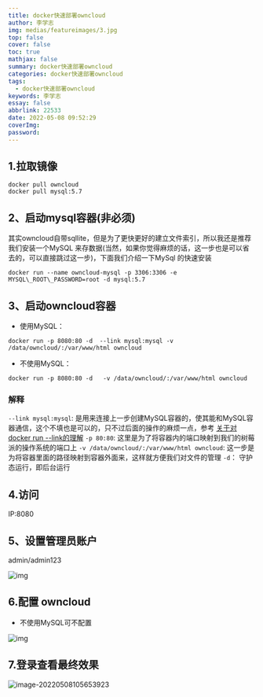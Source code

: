 ```yaml
---
title: docker快速部署owncloud
author: 李学志
img: medias/featureimages/3.jpg
top: false
cover: false
toc: true
mathjax: false
summary: docker快速部署owncloud
categories: docker快速部署owncloud
tags:
  - docker快速部署owncloud
keywords: 李学志
essay: false
abbrlink: 22533
date: 2022-05-08 09:52:29
coverImg:
password:
---
```


## 1.拉取镜像

~~~linux 
docker pull owncloud
docker pull mysql:5.7
~~~

## 2、启动mysql容器(非必须)

其实owncloud自带sqllite，但是为了更快更好的建立文件索引，所以我还是推荐我们安装一个MySQL 来存数据(当然，如果你觉得麻烦的话，这一步也是可以省去的，可以直接跳过这一步)，下面我们介绍一下MySql 的快速安装

~~~
docker run --name owncloud-mysql -p 3306:3306 -e MYSQL\_ROOT\_PASSWORD=root -d mysql:5.7
~~~

## 3、启动owncloud容器

+ 使用MySQL：

~~~ 
docker run -p 8080:80 -d  --link mysql:mysql -v /data/owncloud/:/var/www/html owncloud
~~~

+ 不使用MySQL：

~~~
docker run -p 8080:80 -d   -v /data/owncloud/:/var/www/html owncloud
~~~

### 解释

`--link mysql:mysql`:
 是用来连接上一步创建MySQL容器的，使其能和MySQL容器通信，这个不填也是可以的，只不过后面的操作的麻烦一点，参考 [关于对docker run --link的理解](https://www.jianshu.com/p/21d66ca6115e)
 `-p 80:80`:
 这里是为了将容器内的端口映射到我们的树莓派的操作系统的端口上
 `-v /data/owncloud/:/var/www/html owncloud`:
 这一步是为将容器里面的路径映射到容器外面来，这样就方便我们对文件的管理
 `-d`： 守护态运行，即后台运行

## 4.访问

IP:8080

## 5、设置管理员账户

admin/admin123

![img](https://upload-images.jianshu.io/upload_images/2109322-37ddedb23afc242d.png?imageMogr2/auto-orient/strip|imageView2/2/w/939/format/webp)

## 6.配置 owncloud

+ 不使用MySQL可不配置

![img](https://upload-images.jianshu.io/upload_images/2109322-efe42e72b9627011.png?imageMogr2/auto-orient/strip|imageView2/2/w/360/format/webp)



## 7.登录查看最终效果

![image-20220508105653923](http://image.lxzcode520.xyz/img/image-20220508105653923.png)